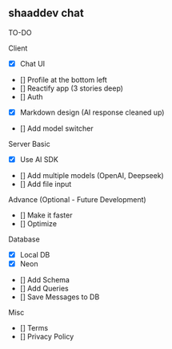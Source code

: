 ## shaaddev chat

TO-DO

Client

- [x] Chat UI
- [] Profile at the bottom left
- [] Reactify app (3 stories deep)
- [] Auth
- [x] Markdown design (AI response cleaned up)
- [] Add model switcher

Server
Basic

- [x] Use AI SDK
- [] Add multiple models (OpenAI, Deepseek)
- [] Add file input

Advance (Optional - Future Development)

- [] Make it faster
- [] Optimize

Database

- [x] Local DB
- [x] Neon
- [] Add Schema
- [] Add Queries
- [] Save Messages to DB

Misc

- [] Terms
- [] Privacy Policy
